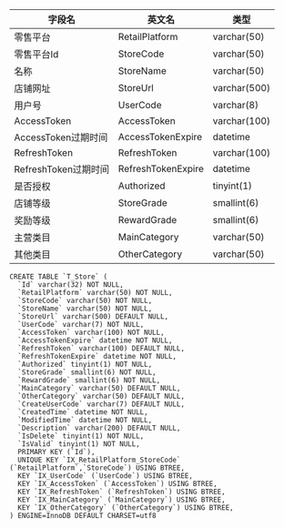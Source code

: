 字段名|英文名|类型
------|-----|----
零售平台|RetailPlatform|varchar(50)
零售平台Id|StoreCode|varchar(50)
名称|StoreName|varchar(50)
店铺网址|StoreUrl|varchar(500)
用户号|UserCode|varchar(8)
AccessToken|AccessToken|varchar(100)
AccessToken过期时间|AccessTokenExpire|datetime
RefreshToken|RefreshToken|varchar(100)
RefreshToken过期时间|RefreshTokenExpire|datetime
是否授权|Authorized|tinyint(1)
店铺等级|StoreGrade|smallint(6)
奖励等级|RewardGrade|smallint(6)
主营类目|MainCategory|varchar(50)
其他类目|OtherCategory|varchar(50)

```
CREATE TABLE `T_Store` (
  `Id` varchar(32) NOT NULL,
  `RetailPlatform` varchar(50) NOT NULL,
  `StoreCode` varchar(50) NOT NULL,
  `StoreName` varchar(50) NOT NULL,
  `StoreUrl` varchar(500) DEFAULT NULL,
  `UserCode` varchar(7) NOT NULL,
  `AccessToken` varchar(100) NOT NULL,
  `AccessTokenExpire` datetime NOT NULL,
  `RefreshToken` varchar(100) DEFAULT NULL,
  `RefreshTokenExpire` datetime NOT NULL,
  `Authorized` tinyint(1) NOT NULL,
  `StoreGrade` smallint(6) NOT NULL,
  `RewardGrade` smallint(6) NOT NULL,
  `MainCategory` varchar(50) DEFAULT NULL,
  `OtherCategory` varchar(50) DEFAULT NULL,
  `CreateUserCode` varchar(7) DEFAULT NULL,
  `CreatedTime` datetime NOT NULL,
  `ModifiedTime` datetime NOT NULL,
  `Description` varchar(200) DEFAULT NULL,
  `IsDelete` tinyint(1) NOT NULL,
  `IsValid` tinyint(1) NOT NULL,
  PRIMARY KEY (`Id`),
  UNIQUE KEY `IX_RetailPlatform_StoreCode` (`RetailPlatform`,`StoreCode`) USING BTREE,
  KEY `IX_UserCode` (`UserCode`) USING BTREE,
  KEY `IX_AccessToken` (`AccessToken`) USING BTREE,
  KEY `IX_RefreshToken` (`RefreshToken`) USING BTREE,
  KEY `IX_MainCategory` (`MainCategory`) USING BTREE,
  KEY `IX_OtherCategory` (`OtherCategory`) USING BTREE,
) ENGINE=InnoDB DEFAULT CHARSET=utf8
```

